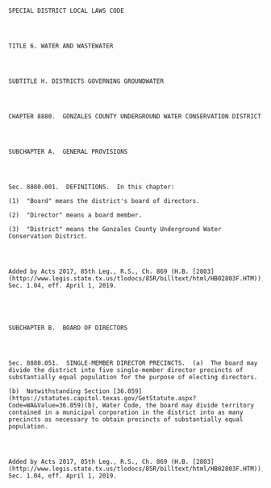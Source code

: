 ﻿
    
    
    	
    					
    
    
    SPECIAL DISTRICT LOCAL LAWS CODE
    
      
    
    
    TITLE 6. WATER AND WASTEWATER
    
      
    
    
    SUBTITLE H. DISTRICTS GOVERNING GROUNDWATER
    
      
    
    
    CHAPTER 8880.  GONZALES COUNTY UNDERGROUND WATER CONSERVATION DISTRICT
    
      
    
    
    SUBCHAPTER A.  GENERAL PROVISIONS
    
      
    
    
    Sec. 8880.001.  DEFINITIONS.  In this chapter:
    
    (1)  "Board" means the district's board of directors.
    
    (2)  "Director" means a board member.
    
    (3)  "District" means the Gonzales County Underground Water Conservation District.
    
    
    
    
    Added by Acts 2017, 85th Leg., R.S., Ch. 869 (H.B. [2803](http://www.legis.state.tx.us/tlodocs/85R/billtext/html/HB02803F.HTM)), Sec. 1.04, eff. April 1, 2019.
    
    
    
    
    
    SUBCHAPTER B.  BOARD OF DIRECTORS
    
      
    
    
    Sec. 8880.051.  SINGLE-MEMBER DIRECTOR PRECINCTS.  (a)  The board may divide the district into five single-member director precincts of substantially equal population for the purpose of electing directors.
    
    (b)  Notwithstanding Section [36.059](https://statutes.capitol.texas.gov/GetStatute.aspx?Code=WA&Value=36.059)(b), Water Code, the board may divide territory contained in a municipal corporation in the district into as many precincts as necessary to obtain precincts of substantially equal population.  
    
    
    
    
    Added by Acts 2017, 85th Leg., R.S., Ch. 869 (H.B. [2803](http://www.legis.state.tx.us/tlodocs/85R/billtext/html/HB02803F.HTM)), Sec. 1.04, eff. April 1, 2019.
    
    
    
    
    				
